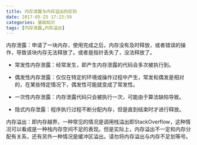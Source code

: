 ```yaml
---
title: 内存泄露与内存溢出的区别
date: 2017-05-25 17:23:59
categories: 基础知识
tags: [内存泄露,内存溢出]
---
```


内存泄露：申请了一块内存，使用完成之后，内存没有及时释放，或者错误的操作，导致该块内存无法释放了。或者是指针丢失了，没法释放了。

* 常发性内存泄露：经常发生，即产生内存泄露的代码会多次被执行到。

* 偶发性内存泄露：仅仅在特定的环境或操作过程中产生，常发和偶发是相对的，在某些特定情况下，偶发性可能就变成了常发性。

* 一次性内存泄露：内存泄露代码只会被执行一次，可能由于算法缺陷导致。

* 隐式内存泄露：程序执行过程不断分配内存，但是直到结束时才进行释放。


内存溢出：即内存越界，一种常见的情况是调用栈溢出即StackOverflow，这种情况可以看成是一种栈内存空间不足的表现。但是实际上，内存溢出不一定和内存分配有关系，还有另外一种情况是缓冲区溢出。请勿将内存溢出与内存不足划等号。
